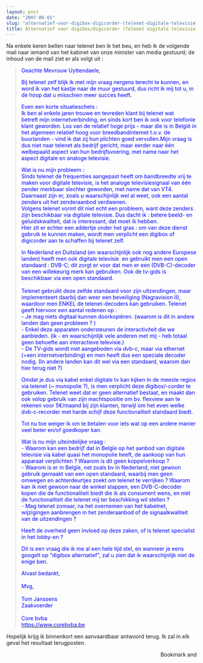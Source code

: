 ```yaml
---
layout: post
date: "2007-06-01"
slug: "alternatief-voor-digibox-digicorder-(telenet-digitale-televisie)"
title: Alternatief voor digibox/digicorder (Telenet digitale televisie)
---
```


<p>Na enkele keren bellen naar telenet ben ik het beu, en heb ik de volgende mail naar iemand van het kabinet van onze minister van media gestuurd; de inhoud van de mail ziet er als volgt uit :</p>
<blockquote style="margin-right: 0px" dir="ltr">
<p><span style="color: #0000ff;">Geachte Mevrouw Uyttendaele,</span></p>
<p><span style="color: #0000ff;">Bij telenet zelf blijk ik met mijn vraag nergens terecht te kunnen, en word ik van het kastje naar de muur gestuurd, dus richt ik mij tot u, in de hoop dat u misschien meer succes heeft.</span></p>
<p><span style="color: #0000ff;">Even een korte situatieschets :<br /> Ik ben al enkele jaren trouwe en tevreden klant bij telenet&nbsp;wat betreft&nbsp;mijn internetverbinding, en sinds kort ben ik ook voor telefonie klant geworden.&nbsp;Los van de relatief hoge prijs - maar die is in Belgi&euml; in het algemeen relatief hoog voor breedbandinternet t.o.v. de buurlanden - vind ik dat zij hun plichten goed&nbsp;vervullen.Mijn vraag is dus niet naar telenet als bedrijf gericht, maar eerder naar &eacute;&eacute;n welbepaald aspect van hun bedrijfsvoering, met name naar het aspect digitale en analoge televisie. </span></p>
<p><span style="color: #0000ff;">Wat is nu mijn&nbsp;probleem :<br /> Sinds telenet de frequenties aangepast heeft om bandbreedte vrij te maken voor digitale televisie, is het analoge televisiesignaal van &eacute;&eacute;n zender merkbaar slechter geworden, met name dat van VT4. Daarnaast zijn er, zoals u waarschijnlijk wel al weet, ook een aantal zenders uit het zenderaanbod verdwenen.<br /> Volgens telenet&nbsp;vormt dit niet echt een probleem, want deze zenders zijn beschikbaar via digitale televisie. Dus dacht ik : betere beeld- en geluidskwaliteit, dat is interessant, dat moet ik hebben.<br /> Hier zit er echter een addertje onder het gras : om van deze dienst gebruik te kunnen maken, wordt men verplicht een digibox of digicorder aan te schaffen bij telenet zelf. </span></p>
<p><span style="color: #0000ff;">In Nederland en Duitsland (en waarschijnlijk ook nog andere Europese landen) heeft men ook digitale televisie&nbsp;&nbsp;en gebruikt men een open standaard : DVB-C; dit zorgt er voor&nbsp;dat men er een (DVB-C)-decoder van een willekeurig merk kan gebruiken. Ook de tv-gids is beschikbaar via een open standaard.<br /> <br /> Telenet gebruikt&nbsp;deze zelfde standaard voor zijn uitzendingen, maar implementeert daarbij dan weer een beveiliging (Nagravision II), waardoor men ENKEL de telenet-decoders kan gebruiken. Telenet geeft hiervoor een aantal redenen op :<br /> - Je mag niets digitaal kunnen doorkopi&euml;ren. (waarom&nbsp;is dit in&nbsp;andere landen dan geen probleem ? )<br /> - Enkel deze apparaten ondersteunen de interactiviteit die we aanbieden. (ik&nbsp;- en&nbsp;waarschijnlijk vele anderen met mij - heb totaal geen behoefte aan interactieve televisie.)<br /> - De TV-gids wordt niet aangeboden via dvb-c, maar via ethernet (=een internetverbinding) en men heeft dus een speciale decoder nodig. (In andere landen kan dit wel via een standaard, waarom dan hier terug niet ?)</span></p>
<p><span style="color: #0000ff;">Omdat je dus via kabel enkel digitale tv kan kijken in de meeste regios via telenet (~ monopolie ?), is men verplicht deze digibox/-corder te gebruiken. Telenet weet dat er geen alternatief bestaat, en maakt dan ook volop gebruik van zijn machtspositie om bv. flexview aan te rekenen voor 5&euro;/maand bij zijn klanten, terwijl om het even welke dvb-c-recorder met harde schijf deze functionaliteit standaard biedt.</span></p>
<p><span style="color: #0000ff;">Tot nu toe weiger ik om te betalen voor iets wat op een andere manier veel beter en/of goedkoper kan.</span></p>
<p><span style="color: #0000ff;">Wat is&nbsp;nu mijn&nbsp;uiteindelijke&nbsp;vraag :<br /> - Waarom kan een bedrijf dat in Belg&iuml;e op het aanbod van digitale televisie via kabel quasi het monopolie heeft, de aankoop van hun apparaat verplichten ? Waarom is dit geen koppelverkoop ? <br /> - Waarom is er in Belg&iuml;e, net zoals bv in Nederland, niet gewoon gebruik gemaakt van een open standaard, waarbij men geen omwegen en achterdeurtjes zoekt om telenet te verrijken ? Waarom kan ik niet gewoon naar de winkel stappen, een DVB-C-decoder kopen die de functionaliteit biedt die ik als consument wens, en niet de functionaliteit die telenet mij ter beschikking wil stellen ?<br /> - Mag telenet zomaar, na het overnemen van het kabelnet, wijzigingen aanbrengen in het zenderaanbod of de signaalkwaliteit van de uitzendingen ?</span></p>
<p><span style="color: #0000ff;">Heeft de overheid geen invloed op deze zaken, of is telenet specialist in het lobby-en ?<br /> </span></p>
<p><span style="color: #0000ff;">Dit is een vraag die ik me al een hele tijd stel, en wanneer je eens googelt op "digibox alternatief", zal u zien dat ik waarschijnlijk niet de enige ben.</span></p>
<p><span style="color: #0000ff;">Alvast bedankt,<br /> <br /> Mvg, <br /> <br /> Tom Janssens <br /> Zaakvoerder <br /> <br /> Core bvba <br /> </span><a href="https://www.corebvba.be"><span style="color: #0000ff;">https://www.corebvba.be</span></a><span style="color: #0000ff;"> </span></p>
</blockquote>
<p>Hopelijk&nbsp;krijg ik binnenkort&nbsp;een aanvaardbaar antwoord terug. Ik zal in elk geval het resultaat terugposten.</p><div style="text-align:right"><a class="addthis_button" href="https://www.addthis.com/bookmark.php?v=250&amp;pub=xa-4aec37702e3161d4"><img src="https://s7.addthis.com/static/btn/v2/lg-share-en.gif" width="125" height="16" alt="Bookmark and Share" style="border:0"/></a><script type="text/javascript" src="https://s7.addthis.com/js/250/addthis_widget.js#pub=xa-4aec37702e3161d4"></script></div>
